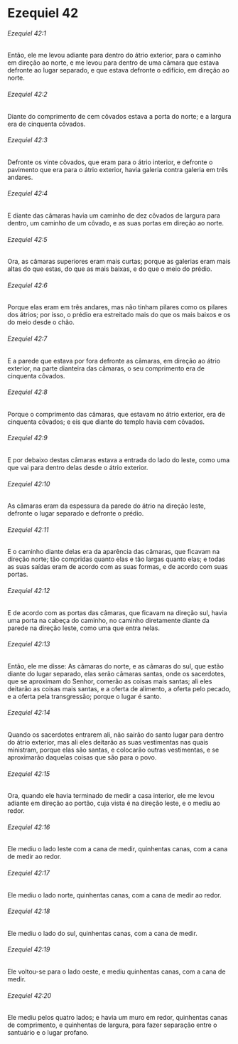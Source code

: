 # Ezequiel 42

###### Ezequiel 42:1

Então, ele me levou adiante para dentro do átrio exterior, para o caminho em direção ao norte, e me levou para dentro de uma câmara que estava defronte ao lugar separado, e que estava defronte o edifício, em direção ao norte.

###### Ezequiel 42:2

Diante do comprimento de cem côvados estava a porta do norte; e a largura era de cinquenta côvados.

###### Ezequiel 42:3

Defronte os vinte côvados, que eram para o átrio interior, e defronte o pavimento que era para o átrio exterior, havia galeria contra galeria em três andares.

###### Ezequiel 42:4

E diante das câmaras havia um caminho de dez côvados de largura para dentro, um caminho de um côvado, e as suas portas em direção ao norte.

###### Ezequiel 42:5

Ora, as câmaras superiores eram mais curtas; porque as galerias eram mais altas do que estas, do que as mais baixas, e do que o meio do prédio.

###### Ezequiel 42:6

Porque elas eram em três andares, mas não tinham pilares como os pilares dos átrios; por isso, o prédio era estreitado mais do que os mais baixos e os do meio desde o chão.

###### Ezequiel 42:7

E a parede que estava por fora defronte as câmaras, em direção ao átrio exterior, na parte dianteira das câmaras, o seu comprimento era de cinquenta côvados.

###### Ezequiel 42:8

Porque o comprimento das câmaras, que estavam no átrio exterior, era de cinquenta côvados; e eis que diante do templo havia cem côvados.

###### Ezequiel 42:9

E por debaixo destas câmaras estava a entrada do lado do leste, como uma que vai para dentro delas desde o átrio exterior.

###### Ezequiel 42:10

As câmaras eram da espessura da parede do átrio na direção leste, defronte o lugar separado e defronte o prédio.

###### Ezequiel 42:11

E o caminho diante delas era da aparência das câmaras, que ficavam na direção norte; tão compridas quanto elas e tão largas quanto elas; e todas as suas saídas eram de acordo com as suas formas, e de acordo com suas portas.

###### Ezequiel 42:12

E de acordo com as portas das câmaras, que ficavam na direção sul, havia uma porta na cabeça do caminho, no caminho diretamente diante da parede na direção leste, como uma que entra nelas.

###### Ezequiel 42:13

Então, ele me disse: As câmaras do norte, e as câmaras do sul, que estão diante do lugar separado, elas serão câmaras santas, onde os sacerdotes, que se aproximam do Senhor, comerão as coisas mais santas; ali eles deitarão as coisas mais santas, e a oferta de alimento, a oferta pelo pecado, e a oferta pela transgressão; porque o lugar é santo.

###### Ezequiel 42:14

Quando os sacerdotes entrarem ali, não sairão do santo lugar para dentro do átrio exterior, mas ali eles deitarão as suas vestimentas nas quais ministram, porque elas são santas, e colocarão outras vestimentas, e se aproximarão daquelas coisas que são para o povo.

###### Ezequiel 42:15

Ora, quando ele havia terminado de medir a casa interior, ele me levou adiante em direção ao portão, cuja vista é na direção leste, e o mediu ao redor.

###### Ezequiel 42:16

Ele mediu o lado leste com a cana de medir, quinhentas canas, com a cana de medir ao redor.

###### Ezequiel 42:17

Ele mediu o lado norte, quinhentas canas, com a cana de medir ao redor.

###### Ezequiel 42:18

Ele mediu o lado do sul, quinhentas canas, com a cana de medir.

###### Ezequiel 42:19

Ele voltou-se para o lado oeste, e mediu quinhentas canas, com a cana de medir.

###### Ezequiel 42:20

Ele mediu pelos quatro lados; e havia um muro em redor, quinhentas canas de comprimento, e quinhentas de largura, para fazer separação entre o santuário e o lugar profano.

